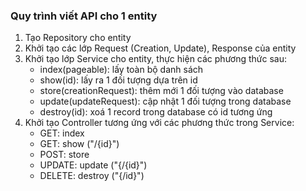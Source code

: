 ### Quy trình viết API cho 1 entity
1. Tạo Repository cho entity
2. Khởi tạo các lớp Request (Creation, Update), Response của entity
3. Khởi tạo lớp Service cho entity, thực hiện các phương thức sau:
   * index(pageable): lấy toàn bộ danh sách
   * show(id): lấy ra 1 đối tượng dựa trên id
   * store(creationRequest): thêm mới 1 đối tượng vào database
   * update(updateRequest): cập nhật 1 đối tượng trong database
   * destroy(id): xoá 1 record trong database có id tương ứng
4. Khởi tạo Controller tương ứng với các phương thức trong Service:
   * GET: index 
   * GET: show ("/{id}")
   * POST: store
   * UPDATE: update ("{/{id}")
   * DELETE: destroy ("{/id}")